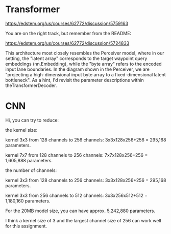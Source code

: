 
# Transformer



https://edstem.org/us/courses/62772/discussion/5759163

You are on the right track, but remember from the README:

https://edstem.org/us/courses/62772/discussion/5724833

This architecture most closely resembles the Perceiver model, where in our setting, the "latent array" corresponds to the target waypoint query embeddings (nn.Embedding), while the "byte array" refers to the encoded input lane boundaries.
In the diagram shown in the Perceiver, we are "projecting a high-dimensional input byte array to a fixed-dimensional latent bottleneck". As a hint, I'd revisit the parameter descriptions within theTransformerDecoder.

# CNN


Hi, you can try to reduce:

the kernel size:

kernel 3x3 from 128 channels to 256 channels: 3x3x128x256+256 = 295,168 parameters.

kernel 7x7 from 128 channels to 256 channels: 7x7x128x256+256 = 1,605,888 parameters.

the number of channels:

kernel 3x3 from 128 channels to 256 channels: 3x3x128x256+256 = 295,168 parameters.

kernel 3x3 from 256 channels to 512 channels: 3x3x256x512+512 = 1,180,160 parameters.

For the 20MB model size, you can have approx. 5,242,880 parameters.



I think a kernel size of 3 and the largest channel size of 256 can work well for this assignment.